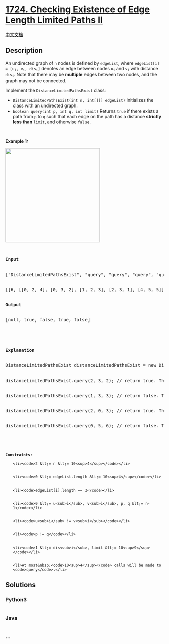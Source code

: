 # [1724. Checking Existence of Edge Length Limited Paths II](https://leetcode.com/problems/checking-existence-of-edge-length-limited-paths-ii)

[中文文档](/solution/1700-1799/1724.Checking%20Existence%20of%20Edge%20Length%20Limited%20Paths%20II/README.md)

## Description

<p>An undirected graph of <code>n</code> nodes is defined by <code>edgeList</code>, where <code>edgeList[i] = [u<sub>i</sub>, v<sub>i</sub>, dis<sub>i</sub>]</code> denotes an edge between nodes <code>u<sub>i</sub></code> and <code>v<sub>i</sub></code> with distance <code>dis<sub>i</sub></code>. Note that there may be <strong>multiple</strong> edges between two nodes, and the graph may not be connected.</p>

<p>Implement the <code>DistanceLimitedPathsExist</code> class:</p>

<ul>
    <li><code>DistanceLimitedPathsExist(int n, int[][] edgeList)</code> Initializes the class with an undirected graph.</li>
    <li><code>boolean query(int p, int q, int limit)</code> Returns <code>true</code> if there exists a path from <code>p</code> to <code>q</code> such that each edge on the path has a distance <strong>strictly less than</strong> <code>limit</code>, and otherwise <code>false</code>.</li>
</ul>

<p>&nbsp;</p>

<p><strong>Example 1:</strong></p>

<p><strong><img alt="" src="https://fastly.jsdelivr.net/gh/doocs/leetcode@main/solution/1700-1799/1724.Checking%20Existence%20of%20Edge%20Length%20Limited%20Paths%20II/images/messed.png" style="width: 300px; height: 298px;" /></strong></p>

<pre>


<strong>Input</strong>


[&quot;DistanceLimitedPathsExist&quot;, &quot;query&quot;, &quot;query&quot;, &quot;query&quot;, &quot;query&quot;]


[[6, [[0, 2, 4], [0, 3, 2], [1, 2, 3], [2, 3, 1], [4, 5, 5]]], [2, 3, 2], [1, 3, 3], [2, 0, 3], [0, 5, 6]]


<strong>Output</strong>


[null, true, false, true, false]





<strong>Explanation</strong>


DistanceLimitedPathsExist distanceLimitedPathsExist = new DistanceLimitedPathsExist(6, [[0, 2, 4], [0, 3, 2], [1, 2, 3], [2, 3, 1], [4, 5, 5]]);


distanceLimitedPathsExist.query(2, 3, 2); // return true. There is an edge from 2 to 3 of distance 1, which is less than 2.


distanceLimitedPathsExist.query(1, 3, 3); // return false. There is no way to go from 1 to 3 with distances <strong>strictly</strong> less than 3.


distanceLimitedPathsExist.query(2, 0, 3); // return true. There is a way to go from 2 to 0 with distance &lt; 3: travel from 2 to 3 to 0.


distanceLimitedPathsExist.query(0, 5, 6); // return false. There are no paths from 0 to 5.


</pre>

<p>&nbsp;</p>

<p><code><strong>Constraints:</strong></code></p>

<ul>

    <li><code>2 &lt;= n &lt;= 10<sup>4</sup></code></li>


    <li><code>0 &lt;= edgeList.length &lt;= 10<sup>4</sup></code></li>


    <li><code>edgeList[i].length == 3</code></li>


    <li><code>0 &lt;= u<sub>i</sub>, v<sub>i</sub>, p, q &lt;= n-1</code></li>


    <li><code>u<sub>i</sub> != v<sub>i</sub></code></li>


    <li><code>p != q</code></li>


    <li><code>1 &lt;= dis<sub>i</sub>, limit &lt;= 10<sup>9</sup></code></li>


    <li>At most&nbsp;<code>10<sup>4</sup></code> calls will be made to <code>query</code>.</li>

</ul>

## Solutions

<!-- tabs:start -->

### **Python3**

```python

```

### **Java**

```java

```

### **...**

```

```

<!-- tabs:end -->
